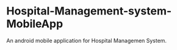 # Hospital-Management-system-MobileApp

An android mobile application for Hospital Managemen System.
